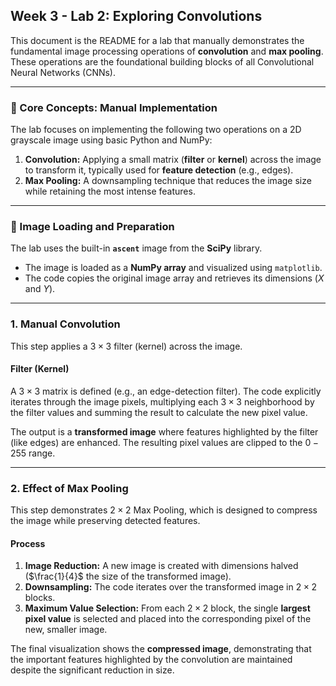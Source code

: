 ## Week 3 - Lab 2: Exploring Convolutions

This document is the README for a lab that manually demonstrates the fundamental image processing operations of **convolution** and **max pooling**. These operations are the foundational building blocks of all Convolutional Neural Networks (CNNs).

***

### 🧱 Core Concepts: Manual Implementation

The lab focuses on implementing the following two operations on a 2D grayscale image using basic Python and NumPy:

1.  **Convolution:** Applying a small matrix (**filter** or **kernel**) across the image to transform it, typically used for **feature detection** (e.g., edges).
2.  **Max Pooling:** A downsampling technique that reduces the image size while retaining the most intense features.

***

### 💾 Image Loading and Preparation

The lab uses the built-in **`ascent`** image from the **SciPy** library.
* The image is loaded as a **NumPy array** and visualized using `matplotlib`.
* The code copies the original image array and retrieves its dimensions ($X$ and $Y$).

***

### 1. Manual Convolution

This step applies a $3 \times 3$ filter (kernel) across the image.

#### Filter (Kernel)
A $3 \times 3$ matrix is defined (e.g., an edge-detection filter). The code explicitly iterates through the image pixels, multiplying each $3 \times 3$ neighborhood by the filter values and summing the result to calculate the new pixel value.

The output is a **transformed image** where features highlighted by the filter (like edges) are enhanced. The resulting pixel values are clipped to the $0-255$ range.

***

### 2. Effect of Max Pooling

This step demonstrates $2 \times 2$ Max Pooling, which is designed to compress the image while preserving detected features.

#### Process
1.  **Image Reduction:** A new image is created with dimensions halved ($\frac{1}{4}$ the size of the transformed image).
2.  **Downsampling:** The code iterates over the transformed image in $2 \times 2$ blocks.
3.  **Maximum Value Selection:** From each $2 \times 2$ block, the single **largest pixel value** is selected and placed into the corresponding pixel of the new, smaller image.

The final visualization shows the **compressed image**, demonstrating that the important features highlighted by the convolution are maintained despite the significant reduction in size.
